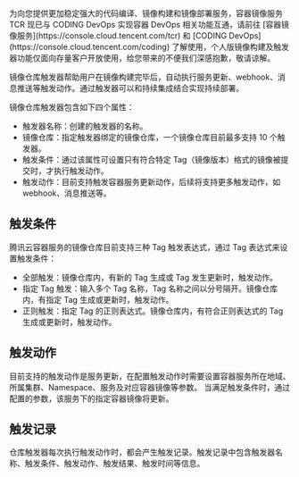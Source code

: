
<dx-alert infotype="explain" title="">
为向您提供更加稳定强大的代码编译、镜像构建和镜像部署服务，容器镜像服务 TCR 现已与 CODING DevOps 实现容器 DevOps 相关功能互通，请前往 [容器镜像服务](https://console.cloud.tencent.com/tcr) 和 [CODING DevOps](https://console.cloud.tencent.com/coding) 了解使用，个人版镜像构建及触发器功能仅面向存量客户开放使用，给您带来的不便我们深感抱歉，敬请谅解。
</dx-alert>




镜像仓库触发器帮助用户在镜像构建完毕后，自动执行服务更新、webhook、消息推送等触发动作。通过触发器可以和持续集成结合实现持续部署。

镜像仓库触发器包含如下四个属性：
- 触发器名称：创建的触发器的名称。
- 镜像仓库：指定触发器绑定的镜像仓库，一个镜像仓库目前最多支持 10 个触发器。
- 触发条件：通过该属性可设置只有符合特定 Tag（镜像版本）格式的镜像被提交时，才执行触发动作。
- 触发动作：目前支持触发容器服务更新动作，后续将支持更多触发动作，如 webhook、消息推送等。

## 触发条件
腾讯云容器服务的镜像仓库目前支持三种 Tag 触发表达式，通过 Tag 表达式来设置触发条件：
- 全部触发：镜像仓库内，有新的 Tag 生成或 Tag 发生更新时，触发动作。
- 指定 Tag 触发：输入多个 Tag 名称，Tag 名称之间以分号隔开。镜像仓库内，有指定 Tag 生成或更新时，触发动作。
- 正则触发：指定 Tag 的正则表达式。镜像仓库内，有符合正则表达式的 Tag 生成或更新时，触发动作。

## 触发动作
目前支持的触发动作是服务更新，在配置触发动作时需要设置容器服务所在地域、所属集群、Namespace、服务及对应容器镜像等参数。
当满足触发条件时，通过配置的参数，该服务下的指定容器镜像将更新。

## 触发记录
仓库触发器每次执行触发动作时，都会产生触发记录。触发记录中包含触发器名称、触发条件、触发动作、触发结果、触发时间等信息。



